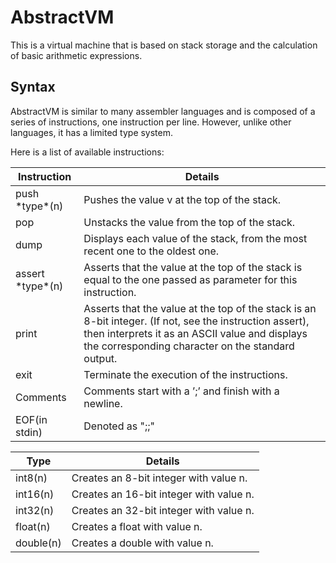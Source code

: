 # AbstractVM #

This is a virtual machine that is based on stack storage and the calculation of basic arithmetic expressions.

## Syntax ##

AbstractVM is similar to many assembler languages and is composed of a series of instructions, one instruction per line. However, unlike other languages, it has a limited type system.

Here is a list of available instructions:

Instruction        | Details
-------------------|-----------
push \*type\*(n)   | Pushes the value v at the top of the stack.
pop                | Unstacks the value from the top of the stack.
dump               | Displays each value of the stack, from the most recent one to the oldest one.
assert \*type\*(n) | Asserts that the value at the top of the stack is equal to the one passed as parameter for this instruction.
print              | Asserts that the value at the top of the stack is an 8-bit integer. (If not, see the instruction assert), then interprets it as an ASCII value and displays the corresponding character on the standard output.
exit               | Terminate the execution of the instructions.
Comments           | Comments start with a ’;’ and finish with a newline.
EOF(in stdin)      | Denoted as ";;"

Type      | Details 
----------|--------------------
int8(n)   | Creates an 8-bit integer with value n.
int16(n)  | Creates an 16-bit integer with value n.
int32(n)  | Creates an 32-bit integer with value n.
float(n)  | Creates a float with value n.
double(n) | Creates a double with value n.
